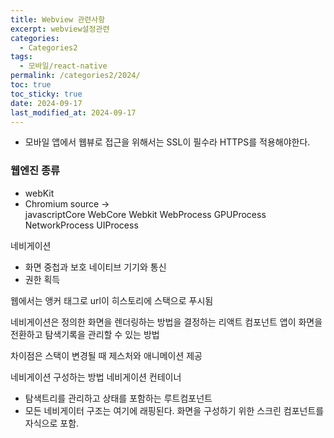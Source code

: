 ```yaml
---
title: Webview 관련사항
excerpt: webview설정관련
categories:
  - Categories2
tags:
  - 모바일/react-native
permalink: /categories2/2024/
toc: true
toc_sticky: true
date: 2024-09-17
last_modified_at: 2024-09-17
---
```


- 모바일 앱에서 웹뷰로 접근을 위해서는 SSL이 필수라 HTTPS를 적용해야한다.



### 웹엔진 종류
- webKit
- Chromium
source ->  
javascriptCore
WebCore
Webkit
WebProcess
GPUProcess
NetworkProcess
UIProcess


네비게이션 
- 화면 중첩과 보호
네이티브 기기와 통신
- 권한 획득

웹에서는 앵커 태그로 url이 히스토리에 스택으로 푸시됨

네비게이션은 정의한 화면을 렌더링하는 방법을 결정하는 리액트 컴포넌트
앱이 화면을 전환하고 탐색기록을 관리할 수 있는 방법

차이점은 스택이 변경될 때 제스처와 애니메이션 제공


네비게이션 구성하는 방법
네비게이션 컨테이너
- 탐색트리를 관리하고 상태를 포함하는 루트컴포넌트
- 모든 네비게이터 구조는 여기에 래핑된다.
화면을 구성하기 위한 스크린 컴포넌트를 자식으로 포함.


